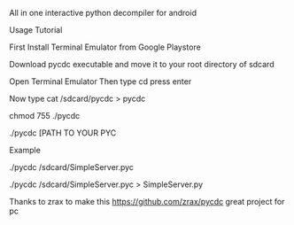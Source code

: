 All in one interactive python decompiler for android

Usage Tutorial

First Install Terminal Emulator from Google Playstore

Download pycdc executable  and move it to your root directory of sdcard

Open Terminal Emulator Then type cd press enter

Now type cat /sdcard/pycdc > pycdc

chmod 755 ./pycdc

./pycdc [PATH TO YOUR PYC 

Example 


./pycdc /sdcard/SimpleServer.pyc



./pycdc /sdcard/SimpleServer.pyc > SimpleServer.py


Thanks to zrax to make this https://github.com/zrax/pycdc great project for pc
